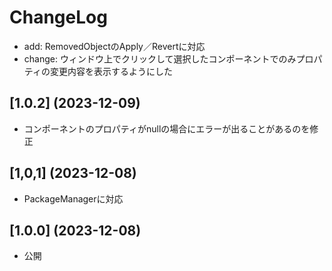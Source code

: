 # ChangeLog
- add: RemovedObjectのApply／Revertに対応
- change: ウィンドウ上でクリックして選択したコンポーネントでのみプロパティの変更内容を表示するようにした

## [1.0.2] (2023-12-09)
- コンポーネントのプロパティがnullの場合にエラーが出ることがあるのを修正

## [1,0,1] (2023-12-08)
- PackageManagerに対応

## [1.0.0] (2023-12-08)
- 公開
